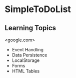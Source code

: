 # SimpleToDoList

## Learning Topics

<google.com>

- Event Handling
- Data Persistence
- LocalStorage
- Forms
- HTML Tables

